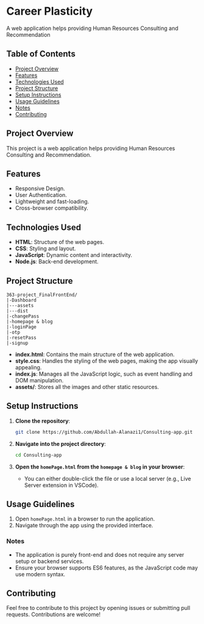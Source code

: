 # Career Plasticity

A web application helps providing Human Resources Consulting and Recommendation

## Table of Contents

- [Project Overview](#project-overview)
- [Features](#features)
- [Technologies Used](#technologies-used)
- [Project Structure](#project-structure)
- [Setup Instructions](#setup-instructions)
- [Usage Guidelines](#usage-guidelines)
- [Notes](#Notes)
- [Contributing](#contributing)

## Project Overview

This project is a web application helps providing Human Resources Consulting and Recommendation.

## Features

- Responsive Design.
- User Authentication.
- Lightweight and fast-loading.
- Cross-browser compatibility.

## Technologies Used

- **HTML**: Structure of the web pages.
- **CSS**: Styling and layout.
- **JavaScript**: Dynamic content and interactivity.
- **Node.js**: Back-end development.

## Project Structure
```
363-project_FinalFrontEnd/
|-Dashboard
|---assets
|---dist
|-changePass
|-homepage & blog
|-loginPage
|-otp
|-resetPass
|-signup
```

- **index.html**: Contains the main structure of the web application.
- **style.css**: Handles the styling of the web pages, making the app visually appealing.
- **index.js**: Manages all the JavaScript logic, such as event handling and DOM manipulation.
- **assets/**: Stores all the images and other static resources.

## Setup Instructions

1. **Clone the repository**:
   ```bash
   git clone https://github.com/Abdullah-Alanazi1/Consulting-app.git
   ```



2. **Navigate into the project directory**:
   ```bash
   cd Consulting-app
   ```
3. **Open the `homePage.html` from the `homepage & blog` in your browser**:
   - You can either double-click the file or use a local server (e.g., Live Server extension in VSCode).

## Usage Guidelines

1. Open `homePage.html` in a browser to run the application.
2. Navigate through the app using the provided interface.

### Notes

- The application is purely front-end and does not require any server setup or backend services.
- Ensure your browser supports ES6 features, as the JavaScript code may use modern syntax.

## Contributing

Feel free to contribute to this project by opening issues or submitting pull requests. Contributions are welcome!

